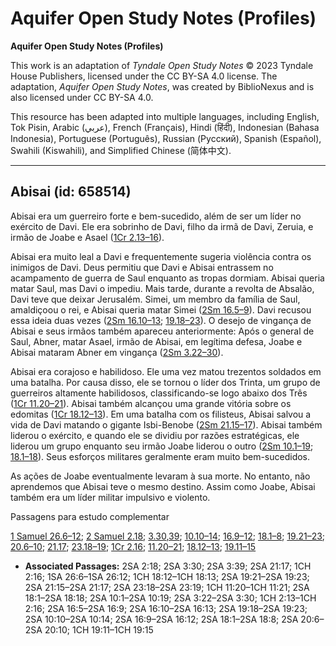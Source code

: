 # Aquifer Open Study Notes (Profiles)

**Aquifer Open Study Notes (Profiles)**

This work is an adaptation of *Tyndale Open Study Notes* © 2023 Tyndale House Publishers, licensed under the CC BY\-SA 4\.0 license. The adaptation, *Aquifer Open Study Notes*, was created by BiblioNexus and is also licensed under CC BY\-SA 4\.0\.

This resource has been adapted into multiple languages, including English, Tok Pisin, Arabic (عربي), French (Français), Hindi (हिंदी), Indonesian (Bahasa Indonesia), Portuguese (Português), Russian (Русский), Spanish (Español), Swahili (Kiswahili), and Simplified Chinese (简体中文).



--------------------------------

## Abisai (id: 658514)

Abisai era um guerreiro forte e bem\-sucedido, além de ser um líder no exército de Davi. Ele era sobrinho de Davi, filho da irmã de Davi, Zeruia, e irmão de Joabe e Asael ([1Cr 2\.13–16](https://ref.ly/1Chr2:13-1Chr2:16)).

Abisai era muito leal a Davi e frequentemente sugeria violência contra os inimigos de Davi. Deus permitiu que Davi e Abisai entrassem no acampamento de guerra de Saul enquanto as tropas dormiam. Abisai queria matar Saul, mas Davi o impediu. Mais tarde, durante a revolta de Absalão, Davi teve que deixar Jerusalém. Simei, um membro da família de Saul, amaldiçoou o rei, e Abisai queria matar Simei ([2Sm 16\.5–9](https://ref.ly/2Sam16:5-2Sam16:9)). Davi recusou essa ideia duas vezes ([2Sm 16\.10–13](https://ref.ly/2Sam16:10-2Sam16:13); [19\.18–23](https://ref.ly/2Sam19:18-2Sam19:23)). O desejo de vingança de Abisai e seus irmãos também apareceu anteriormente: Após o general de Saul, Abner, matar Asael, irmão de Abisai, em legítima defesa, Joabe e Abisai mataram Abner em vingança ([2Sm 3\.22–30](https://ref.ly/2Sam3:22-2Sam3:30)).

Abisai era corajoso e habilidoso. Ele uma vez matou trezentos soldados em uma batalha. Por causa disso, ele se tornou o líder dos Trinta, um grupo de guerreiros altamente habilidosos, classificando\-se logo abaixo dos Três ([1Cr 11\.20–21](https://ref.ly/1Chr11:20-1Chr11:21)). Abisai também alcançou uma grande vitória sobre os edomitas ([1Cr 18\.12–13](https://ref.ly/1Chr18:12-1Chr18:13)). Em uma batalha com os filisteus, Abisai salvou a vida de Davi matando o gigante Isbi\-Benobe ([2Sm 21\.15–17](https://ref.ly/2Sam21:15-2Sam21:17)). Abisai também liderou o exército, e quando ele se dividiu por razões estratégicas, ele liderou um grupo enquanto seu irmão Joabe liderou o outro ([2Sm 10\.1–19](https://ref.ly/2Sam10:1-2Sam10:19); [18\.1–18](https://ref.ly/2Sam18:1-2Sam18:18)). Seus esforços militares geralmente eram muito bem\-sucedidos.

As ações de Joabe eventualmente levaram à sua morte. No entanto, não aprendemos que Abisai teve o mesmo destino. Assim como Joabe, Abisai também era um líder militar impulsivo e violento.

Passagens para estudo complementar

[1 Samuel 26\.6–12](https://ref.ly/1Sam26:6-1Sam26:12); [2 Samuel 2\.18](https://ref.ly/2Sam2:18); [3\.30](https://ref.ly/2Sam3:30),[39](https://ref.ly/2Sam3:39); [10\.10–14](https://ref.ly/2Sam10:10-2Sam10:14); [16\.9–12](https://ref.ly/2Sam16:9-2Sam16:12); [18\.1–8](https://ref.ly/2Sam18:1-2Sam18:8); [19\.21–23](https://ref.ly/2Sam19:21-2Sam19:23); [20\.6–10](https://ref.ly/2Sam20:6-2Sam20:10); [21\.17](https://ref.ly/2Sam21:17); [23\.18–19](https://ref.ly/2Sam23:18-2Sam23:19); [1Cr 2\.16](https://ref.ly/1Chr2:16); [11\.20–21](https://ref.ly/1Chr11:20-1Chr11:21); [18\.12–13](https://ref.ly/1Chr18:12-1Chr18:13); [19\.11–15](https://ref.ly/1Chr19:11-1Chr19:15)

* **Associated Passages:** 2SA 2:18; 2SA 3:30; 2SA 3:39; 2SA 21:17; 1CH 2:16; 1SA 26:6–1SA 26:12; 1CH 18:12–1CH 18:13; 2SA 19:21–2SA 19:23; 2SA 21:15–2SA 21:17; 2SA 23:18–2SA 23:19; 1CH 11:20–1CH 11:21; 2SA 18:1–2SA 18:18; 2SA 10:1–2SA 10:19; 2SA 3:22–2SA 3:30; 1CH 2:13–1CH 2:16; 2SA 16:5–2SA 16:9; 2SA 16:10–2SA 16:13; 2SA 19:18–2SA 19:23; 2SA 10:10–2SA 10:14; 2SA 16:9–2SA 16:12; 2SA 18:1–2SA 18:8; 2SA 20:6–2SA 20:10; 1CH 19:11–1CH 19:15

